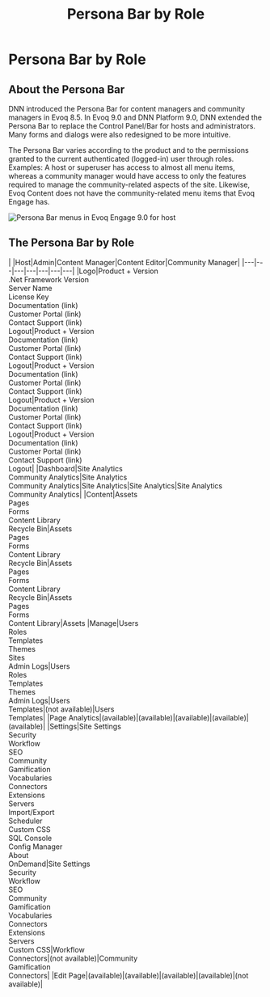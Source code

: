 ﻿---
uid: persona-bar-by-role
locale: en
title: Persona Bar by Role
dnnversion: 09.02.00
related-topics: administrators-included-modules-overview,requirements,product-versions,dnn-overview,control-bar-to-persona-bar,providers,dnn-license,more-resources
---

# Persona Bar by Role

## About the Persona Bar

DNN introduced the Persona Bar for content managers and community managers in Evoq 8.5. In Evoq 9.0 and DNN Platform 9.0, DNN extended the Persona Bar to replace the Control Panel/Bar for hosts and administrators. Many forms and dialogs were also redesigned to be more intuitive.

The Persona Bar varies according to the product and to the permissions granted to the current authenticated (logged-in) user through roles. Examples: A host or superuser has access to almost all menu items, whereas a community manager would have access to only the features required to manage the community-related aspects of the site. Likewise, Evoq Content does not have the community-related menu items that Evoq Engage has.

  

![Persona Bar menus in Evoq Engage 9.0 for host](/images/scr-pbar-host.gif)

  

## The Persona Bar by Role

|   |Host|Admin|Content Manager|Content Editor|Community Manager|
|---|---|---|---|---|---|---|
|Logo|Product + Version<br />.Net Framework Version<br />Server Name<br />License Key<br />Documentation (link)<br />Customer Portal (link)<br />Contact Support (link)<br />Logout|Product + Version<br />Documentation (link)<br />Customer Portal (link)<br />Contact Support (link)<br />Logout|Product + Version<br />Documentation (link)<br />Customer Portal (link)<br />Contact Support (link)<br />Logout|Product + Version<br />Documentation (link)<br />Customer Portal (link)<br />Contact Support (link)<br />Logout|Product + Version<br />Documentation (link)<br />Customer Portal (link)<br />Contact Support (link)<br />Logout|
|Dashboard|Site Analytics<br />Community Analytics|Site Analytics<br />Community Analytics|Site Analytics|Site Analytics|Site Analytics<br />Community Analytics|
|Content|Assets<br />Pages<br />Forms<br />Content Library<br />Recycle Bin|Assets<br />Pages<br />Forms<br />Content Library<br />Recycle Bin|Assets<br />Pages<br />Forms<br />Content Library<br />Recycle Bin|Assets<br />Pages<br />Forms<br />Content Library|Assets
|Manage|Users<br />Roles<br />Templates<br />Themes<br />Sites<br />Admin Logs|Users<br />Roles<br />Templates<br />Themes<br />Admin Logs|Users<br />Templates|(not available)|Users<br />Templates|
|Page Analytics|(available)|(available)|(available)|(available)|(available)|
|Settings|Site Settings<br />Security<br />Workflow<br />SEO<br />Community<br />Gamification<br />Vocabularies<br />Connectors<br />Extensions<br />Servers<br />Import/Export<br />Scheduler<br />Custom CSS<br />SQL Console<br />Config Manager<br />About<br />OnDemand|Site Settings<br />Security<br />Workflow<br />SEO<br />Community<br />Gamification<br />Vocabularies<br />Connectors<br />Extensions<br />Servers<br />Custom CSS|Workflow<br />Connectors|(not available)|Community<br />Gamification<br />Connectors|
|Edit Page|(available)|(available)|(available)|(available)|(not available)|
